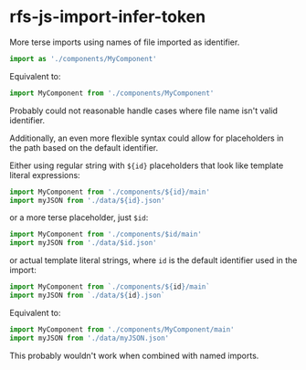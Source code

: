 # rfs-js-import-infer-token

More terse imports using names of file imported as identifier.

```js
import as './components/MyComponent'
```

Equivalent to:

```js
import MyComponent from './components/MyComponent'
```

Probably could not reasonable handle cases where file name isn't valid identifier.

Additionally, an even more flexible syntax could allow for placeholders in the path based on the default identifier.

Either using regular string with `${id}` placeholders that look like template literal expressions:

```js
import MyComponent from './components/${id}/main'
import myJSON from './data/${id}.json'
```

or a more terse placeholder, just `$id`:

```js
import MyComponent from './components/$id/main'
import myJSON from './data/$id.json'
```

or actual template literal strings, where `id` is the default identifier used in the import:

```js
import MyComponent from `./components/${id}/main`
import myJSON from `./data/${id}.json`
```

Equivalent to:

```js
import MyComponent from './components/MyComponent/main'
import myJSON from './data/myJSON.json'
```

This probably wouldn't work when combined with named imports.
